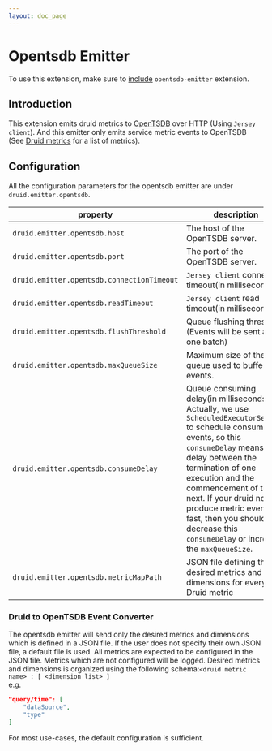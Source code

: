 ```yaml
---
layout: doc_page
---
```


<!--
  ~ Licensed to the Apache Software Foundation (ASF) under one
  ~ or more contributor license agreements.  See the NOTICE file
  ~ distributed with this work for additional information
  ~ regarding copyright ownership.  The ASF licenses this file
  ~ to you under the Apache License, Version 2.0 (the
  ~ "License"); you may not use this file except in compliance
  ~ with the License.  You may obtain a copy of the License at
  ~
  ~   http://www.apache.org/licenses/LICENSE-2.0
  ~
  ~ Unless required by applicable law or agreed to in writing,
  ~ software distributed under the License is distributed on an
  ~ "AS IS" BASIS, WITHOUT WARRANTIES OR CONDITIONS OF ANY
  ~ KIND, either express or implied.  See the License for the
  ~ specific language governing permissions and limitations
  ~ under the License.
  -->

# Opentsdb Emitter

To use this extension, make sure to [include](../../operations/including-extensions.html) `opentsdb-emitter` extension.

## Introduction

This extension emits druid metrics to [OpenTSDB](https://github.com/OpenTSDB/opentsdb) over HTTP (Using `Jersey client`). And this emitter only emits service metric events to OpenTSDB (See [Druid metrics](../../operations/metrics.html) for a list of metrics).

## Configuration

All the configuration parameters for the opentsdb emitter are under `druid.emitter.opentsdb`.

|property|description|required?|default|
|--------|-----------|---------|-------|
|`druid.emitter.opentsdb.host`|The host of the OpenTSDB server.|yes|none|
|`druid.emitter.opentsdb.port`|The port of the OpenTSDB server.|yes|none|
|`druid.emitter.opentsdb.connectionTimeout`|`Jersey client` connection timeout(in milliseconds).|no|2000|
|`druid.emitter.opentsdb.readTimeout`|`Jersey client` read timeout(in milliseconds).|no|2000|
|`druid.emitter.opentsdb.flushThreshold`|Queue flushing threshold.(Events will be sent as one batch)|no|100|
|`druid.emitter.opentsdb.maxQueueSize`|Maximum size of the queue used to buffer events.|no|1000|
|`druid.emitter.opentsdb.consumeDelay`|Queue consuming delay(in milliseconds). Actually, we use `ScheduledExecutorService` to schedule consuming events, so this `consumeDelay` means the delay between the termination of one execution and the commencement of the next. If your druid nodes produce metric events fast, then you should decrease this `consumeDelay` or increase the `maxQueueSize`.|no|10000|
|`druid.emitter.opentsdb.metricMapPath`|JSON file defining the desired metrics and dimensions for every Druid metric|no|./src/main/resources/defaultMetrics.json|

### Druid to OpenTSDB Event Converter

The opentsdb emitter will send only the desired metrics and dimensions which is defined in a JSON file.
If the user does not specify their own JSON file, a default file is used.  All metrics are expected to be configured in the JSON file. Metrics which are not configured will be logged.
Desired metrics and dimensions is organized using the following schema:`<druid metric name> : [ <dimension list> ]`<br />
e.g.

```json
"query/time": [
    "dataSource",
    "type"
]
```
 
For most use-cases, the default configuration is sufficient.
